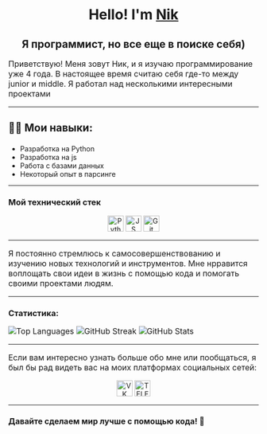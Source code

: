 <h1 align="center">Hello! I'm <a href="https://github.com/JoyHubN" target="_blank">Nik</a></h1>

<h2 align="center">Я программист, но все еще в поиске себя)</h2>

<p style="font-size: 16px;">Приветствую! Меня зовут Ник, и я изучаю программирование уже 4 года. В настоящее время считаю себя где-то между junior и middle. Я работал над несколькими интересными проектами</p>

<hr> <!-- Горизонтальная линия -->

<h2 style="font-weight: bold;"><p>👨‍💻 Мои навыки:</p></h2>
<ul>
  <li>Разработка на Python</li>
  <li>Разработка на js</li>
  <li>Работа с базами данных</li>
  <li>Некоторый опыт в парсинге</li>
</ul>

<hr> <!-- Горизонтальная линия -->

<h3>Мой технический стек</h3>
<p align="center">
  <img src="https://img.shields.io/badge/python-3670A0?style=for-the-badge&logo=python&logoColor=ffdd54" height="32" alt="Python">
  
  <img src="https://img.shields.io/badge/Java%20Script-grey?style=for-the-badge&logo=javascript" height="32" alt="JS">
  <img src="https://img.shields.io/badge/-Git-grey?style=for-the-badge&logo=git" height="32" alt="Git">
</p>

<hr> <!-- Горизонтальная линия -->

<p style="font-size: 16px;">Я постоянно стремлюсь к самосовершенствованию и изучению новых технологий и инструментов. Мне нрравится воплощать свои идеи в жизнь с помощью кода и помогать своими проектами людям.</p>

<hr> <!-- Горизонтальная линия -->

<h3>Статистика:</h3>
<p style="font-size: 16px;">
  <img src="https://github-readme-stats.vercel.app/api/top-langs/?username=JoyHubN&theme=dark&hide_border=false&include_all_commits=false&count_private=false&layout=compact" alt="Top Languages">
  <img src="https://github-readme-streak-stats.herokuapp.com/?user=JoyHubN&theme=dark&hide_border=false" alt="GitHub Streak">
  <img src="https://github-readme-stats.vercel.app/api?username=JoyHubN&theme=dark&hide_border=false&include_all_commits=false&count_private=false" alt="GitHub Stats">
</p>

<hr> <!-- Горизонтальная линия -->

<p style="font-size: 16px;">Если вам интересно узнать больше обо мне или пообщаться, я был бы рад видеть вас на моих платформах социальных сетей:</p>

<p align="center">
  <a href="https://vk.com/JKPyGtH" target="_blank"><img src="https://img.shields.io/badge/VK-3670A0?style=for-the-badge&logo=vk&logoColor=ffffff&labelColor=0E57FF" height="32" alt="VK"></a> 
  <a href="https://t.me/JKPyGtH" target="_blank"><img src="https://img.shields.io/badge/Telegram-3670A0?style=for-the-badge&logo=telegram&logoColor=ffffff&labelColor=0E57FF" height="32" alt="TELEGRAM"></a> 
</p>

<hr> <!-- Горизонтальная линия -->

<h3 style="font-size: 16px;">Давайте сделаем мир лучше с помощью кода! 🌟</h3>
